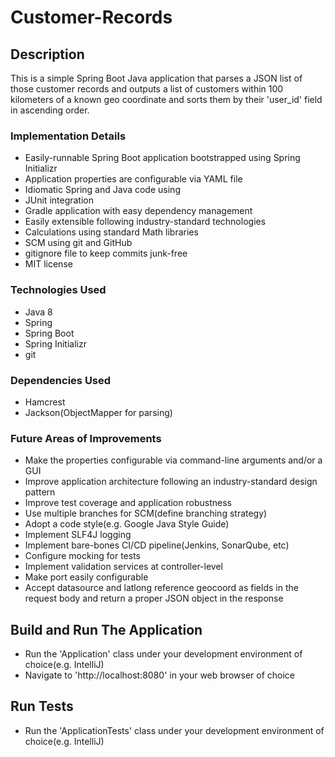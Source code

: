 
# Customer-Records

## Description

This is a simple Spring Boot Java application that parses a JSON list of those customer records and outputs a list of customers within 100 kilometers of a known geo coordinate and sorts them by their 'user_id' field in ascending order.

### Implementation Details
* Easily-runnable Spring Boot application bootstrapped using Spring Initializr
* Application properties are configurable via YAML file
* Idiomatic Spring and Java code using
* JUnit integration
* Gradle application with easy dependency management
* Easily extensible following industry-standard technologies
* Calculations using standard Math libraries
* SCM using git and GitHub
* gitignore file to keep commits junk-free
* MIT license

### Technologies Used
* Java 8
* Spring
* Spring Boot
* Spring Initializr
* git

### Dependencies Used
* Hamcrest
* Jackson(ObjectMapper for parsing)

### Future Areas of Improvements
* Make the properties configurable via command-line arguments and/or a GUI
* Improve application architecture following an industry-standard design pattern
* Improve test coverage and application robustness
* Use multiple branches for SCM(define branching strategy)
* Adopt a code style(e.g. Google Java Style Guide)
* Implement SLF4J logging
* Implement bare-bones CI/CD pipeline(Jenkins, SonarQube, etc)
* Configure mocking for tests
* Implement validation services at controller-level
* Make port easily configurable
* Accept datasource and latlong reference geocoord as fields in the request body and return a proper JSON object in the response

## Build and Run The Application
* Run the 'Application' class under your development environment  of choice(e.g. IntelliJ)
* Navigate to 'http://localhost:8080' in your web browser of choice

## Run Tests
*  Run the 'ApplicationTests' class under your development environment  of choice(e.g. IntelliJ)
